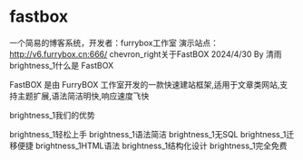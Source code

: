 # fastbox
一个简易的博客系统，开发者：furrybox工作室
演示站点：http://v6.furrybox.cn:666/
chevron_right关于FastBOX
2024/4/30 By 清雨
brightness_1什么是 FastBOX

FastBOX 是由 FurryBOX 工作室开发的一款快速建站框架,适用于文章类网站,支持主题扩展,语法简洁明快,响应速度飞快


brightness_1我们的优势

brightness_1轻松上手
brightness_1语法简洁
brightness_1无SQL
brightness_1迁移便捷
brightness_1HTML语法
brightness_1结构化设计
brightness_1完全免费
